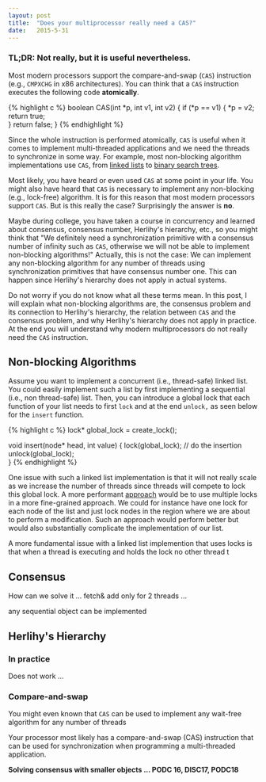 ```yaml
---
layout: post
title:  "Does your multiprocessor really need a CAS?"
date:   2015-5-31
---
```


### TL;DR: Not really, but it is useful nevertheless. 

Most modern processors support the compare-and-swap (`CAS`) instruction (e.g., `CMPXCHG` in x86 architectures). 
You can think that a `CAS` instruction executes the following code **atomically**.

{% highlight c %}
boolean CAS(int *p, int v1, int v2) {
	if (*p == v1) {
        *p = v2;
        return true;    
    }
    return false;
}
{% endhighlight %}

Since the whole instruction is performed atomically, `CAS` is useful when it comes to implement multi-threaded applications and we need the threads to synchronize in some way. For example, most non-blocking algorithm implementations use `CAS`, from [linked lists](https://timharris.uk/papers/2001-disc.pdf) to [binary search trees](https://dl.acm.org/citation.cfm?id=2555256).

Most likely, you have heard or even used `CAS` at some point in your life. You might also have heard that `CAS` is necessary to implement any non-blocking (e.g., lock-free) algorithm. It is for this reason that most modern processors support `CAS`. But is this really the case? Surprisingly the answer is **no**. 

Maybe during college, you have taken a course in concurrency and learned about consensus, consensus number, Herlihy's hierarchy, etc., so you might think that "We definitely need a synchronization primitive with a consensus number of infinity such as `CAS`, otherwise we will not be able to implement non-blocking algorithms!" 
Actually, this is not the case: We can implement any non-blocking algorithm for any number of threads using synchronization primitives that have consensus number one. This can happen since Herlihy's hierarchy does not apply in actual systems. 


Do not worry if you do not know what all these terms mean. In this post, I will explain what non-blocking algorithms are, the consensus problem and its connection to Herlihy's hierarchy, the relation between `CAS` and the consensus problem, and why Herlihy's hierarchy does not apply in practice. At the end you will understand why modern multiprocessors do not really need the `CAS` instruction.


## Non-blocking Algorithms
Assume you want to implement a concurrent (i.e., thread-safe) linked list. You could easily implement such a list by first implementing a sequential (i.e., non thread-safe) list. Then, you can introduce a global lock that each function of your list needs to first `lock` and at the end `unlock,` as seen below for the `insert` function.

{% highlight c %}
lock* global_lock = create_lock();

void insert(node* head, int value) {
    lock(global_lock);
    // do the insertion
    unlock(global_lock);	
}
{% endhighlight %}

One issue with such a linked list implementation is that it will not really scale as we increase the number of threads since threads will compete to lock this global lock. A more performant [approach](https://people.csail.mit.edu/shanir/publications/Lazy_Concurrent.pdf) would be to use multiple locks in a more fine-grained approach. We could for instance have one lock for each node of the list and just lock nodes in the region where we are about to perform a modification. Such an approach would perform better but would also substantially complicate the implementation of our list. 

A more fundamental issue with a linked list implemention that uses locks is that when a thread is executing and holds the lock no other thread t 


## Consensus
How can we solve it ... fetch& add only for 2 threads ...

any sequential object can be implemented 


## Herlihy's Hierarchy

### In practice 
Does not work ... 

### Compare-and-swap

You might even known that `CAS` can be used to implement any wait-free algorithm for any number of threads

Your processor most likely has a compare-and-swap (CAS) instruction that can be used for synchronization when programming a multi-threaded application. 


**Solving consensus with smaller objects ... PODC 16, DISC17, PODC18**
